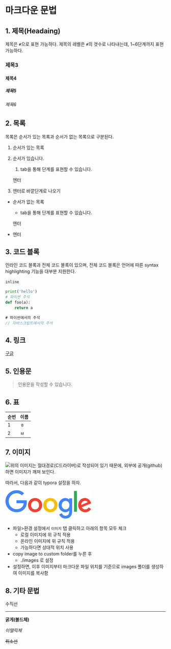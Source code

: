 # 마크다운 문법

## 1. 제목(Headaing)

제목은 `#`으로 표현 가능하다. 제목의 레벨은 `#`의 갯수로 나타내는데, 1~6단계까지 표현 가능하다.

### 제목3

#### 제목4

##### 제목5

###### 제목6

## 2. 목록

목록은 순서가 있는 목록과 순서가 없는 목록으로 구분된다.

1. 순서가 있는 목록

2. 순서가 있습니다.

   1. tab을 통해 단계를 표현할 수 있습니다.

   엔터

3. 엔터로 바깥단계로 나오기

* 순서가 없는 목록

  * tab을 통해 단계를 표현할 수 있습니다.

  엔터

* 엔터

## 3. 코드 블록

인라인 코드 블록과 전체 코드 블록이 있으며, 전체 코드 블록은 언어에 따른 syntax highlighting 기능을 대부분 지원한다.

`inline`

```python
print('hello')
# 파이썬 주석
def foo(a):
    return a
```

```javascript
# 파이썬에서의 주석
// 자바스크립트에서의 주석
```

## 4. 링크

[구글](https://google.com)

## 5. 인용문

> 인용문을 작성할 수 있습니다.

## 6. 표

| 순번 | 이름 |
| ---- | ---- |
| 1    | ㅎ   |
| 2    | ㅂ   |

## 7. 이미지

![](C:\Users\student\Downloads\googlelogo_color_272x92dp.png)위의 이미지는 절대경로(C드라이버)로 작성되어 있기 때문에, 외부에 공개(github)하면 이미지가 깨져 보인다.

따라서, 다음과 같이 typora 설정을 하자.

![](images/googlelogo_color_272x92dp.png)

* 파일>환경 설정에서 `이미지` 탭  클릭하고 아래의 항목 모두 체크
  * 로컬 이미지에 위 규칙 적용
  * 온라인 이미지에 위 규칙 적용
  * 가능하다면 상대적 위치 사용
* copy image to custom folder를 누른 후
  * ./images 로 설정
* 설정하면, 이후 이미지부터 마크다운 파일 위치를 기준으로 images 폴더를 생성하여 이미지를 복사함

## 8. 기타 문법

수직선

---

**굵게(볼드체)**

*이탤릭체*

~~취소선~~

